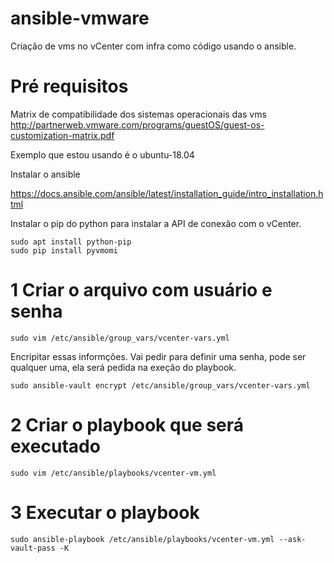 # ansible-vmware

Criação de vms no vCenter com infra como código usando o ansible.

# Pré requisitos
Matrix de compatibilidade dos sistemas operacionais das vms
http://partnerweb.vmware.com/programs/guestOS/guest-os-customization-matrix.pdf

Exemplo que estou usando é o ubuntu-18.04

Instalar o ansible

https://docs.ansible.com/ansible/latest/installation_guide/intro_installation.html

Instalar o pip do python para instalar a API de conexão com o vCenter.

```
sudo apt install python-pip
sudo pip install pyvmomi
```
# 1 Criar o arquivo com usuário e senha
```
sudo vim /etc/ansible/group_vars/vcenter-vars.yml
```
Encripitar essas informções. Vai pedir para definir uma senha, pode ser qualquer uma, ela será pedida na exeção do playbook.
```
sudo ansible-vault encrypt /etc/ansible/group_vars/vcenter-vars.yml
```

# 2 Criar o playbook que será executado

```
sudo vim /etc/ansible/playbooks/vcenter-vm.yml
```

# 3 Executar  o playbook
```
sudo ansible-playbook /etc/ansible/playbooks/vcenter-vm.yml --ask-vault-pass -K
```
